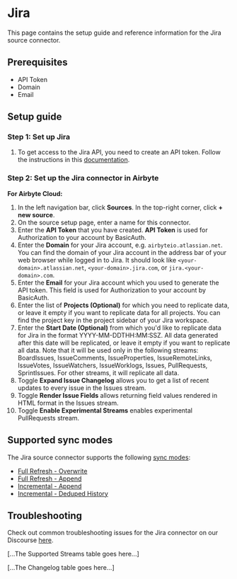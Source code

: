 # Jira

This page contains the setup guide and reference information for the Jira source connector.

## Prerequisites

- API Token
- Domain
- Email

## Setup guide

### Step 1: Set up Jira

1. To get access to the Jira API, you need to create an API token. Follow the instructions in this [documentation](https://support.atlassian.com/atlassian-account/docs/manage-api-tokens-for-your-atlassian-account/).

### Step 2: Set up the Jira connector in Airbyte

**For Airbyte Cloud:**

1. In the left navigation bar, click **Sources**. In the top-right corner, click **+ new source**.
2. On the source setup page, enter a name for this connector.
3. Enter the **API Token** that you have created. **API Token** is used for Authorization to your account by BasicAuth.
4. Enter the **Domain** for your Jira account, e.g. `airbyteio.atlassian.net`. You can find the domain of your Jira account in the address bar of your web browser while logged in to Jira. It should look like `<your-domain>.atlassian.net`, `<your-domain>.jira.com`, or `jira.<your-domain>.com`.
5. Enter the **Email** for your Jira account which you used to generate the API token. This field is used for Authorization to your account by BasicAuth.
6. Enter the list of **Projects (Optional)** for which you need to replicate data, or leave it empty if you want to replicate data for all projects. You can find the project key in the project sidebar of your Jira workspace.
7. Enter the **Start Date (Optional)** from which you'd like to replicate data for Jira in the format YYYY-MM-DDTHH:MM:SSZ. All data generated after this date will be replicated, or leave it empty if you want to replicate all data. Note that it will be used only in the following streams: BoardIssues, IssueComments, IssueProperties, IssueRemoteLinks, IssueVotes, IssueWatchers, IssueWorklogs, Issues, PullRequests, SprintIssues. For other streams, it will replicate all data.
8. Toggle **Expand Issue Changelog** allows you to get a list of recent updates to every issue in the Issues stream.
9. Toggle **Render Issue Fields** allows returning field values rendered in HTML format in the Issues stream.
10. Toggle **Enable Experimental Streams** enables experimental PullRequests stream.

## Supported sync modes

The Jira source connector supports the following [sync modes](https://docs.airbyte.com/cloud/core-concepts#connection-sync-modes):

- [Full Refresh - Overwrite](https://docs.airbyte.com/understanding-airbyte/connections/full-refresh-overwrite/)
- [Full Refresh - Append](https://docs.airbyte.com/understanding-airbyte/connections/full-refresh-append)
- [Incremental - Append](https://docs.airbyte.com/understanding-airbyte/connections/incremental-append)
- [Incremental - Deduped History](https://docs.airbyte.com/understanding-airbyte/connections/incremental-deduped-history)

## Troubleshooting

Check out common troubleshooting issues for the Jira connector on our Discourse [here](https://discuss.airbyte.io/tags/c/connector/11/source-jira).

[...The Supported Streams table goes here...]

[...The Changelog table goes here...]